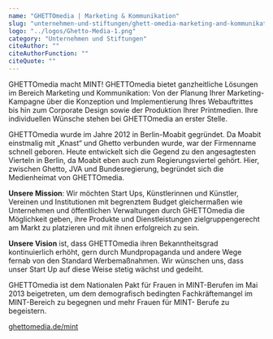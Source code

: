```yaml
---
name: "GHETTOmedia | Marketing & Kommunikation"
slug: "unternehmen-und-stiftungen/ghett-omedia-marketing-and-kommunikation"
logo: "../logos/Ghetto-Media-1.png"
category: "Unternehmen und Stiftungen"
citeAuthor: ""
citeAuthorFunction: ""
citeQuote: ""
---
```


GHETTOmedia macht MINT! GHETTOmedia bietet ganzheitliche Lösungen im Bereich Marketing und Kommunikation: Von der Planung Ihrer Marketing-Kampagne über die Konzeption und Implementierung Ihres Webauftrittes bis hin zum Corporate Design sowie der Produktion Ihrer Printmedien. Ihre individuellen Wünsche stehen bei GHETTOmedia an erster Stelle.

GHETTOmedia wurde im Jahre 2012 in Berlin-Moabit gegründet. Da Moabit einstmalig mit „Knast“ und Ghetto verbunden wurde, war der Firmenname schnell geboren. Heute entwickelt sich die Gegend zu den angesagtesten Vierteln in Berlin, da Moabit eben auch zum Regierungsviertel gehört. Hier, zwischen Ghetto, JVA und Bundesregierung, begründet sich die Medienheimat von GHETTOmedia.

**Unsere Mission**: Wir möchten Start Ups, Künstlerinnen und Künstler, Vereinen und Institutionen mit begrenztem Budget gleichermaßen wie Unternehmen und öffentlichen Verwaltungen durch GHETTOmedia die Möglichkeit geben, ihre Produkte und Dienstleistungen zielgruppengerecht am Markt zu platzieren und mit ihnen erfolgreich zu sein.

**Unsere Vision** ist, dass GHETTOmedia ihren Bekanntheitsgrad kontinuierlich erhöht, gern durch Mundpropaganda und andere Wege fernab von den Standard Werbemaßnahmen. Wir wünschen uns, dass unser Start Up auf diese Weise stetig wächst und gedeiht.

GHETTOmedia ist dem Nationalen Pakt für Frauen in MINT-Berufen im Mai 2013 beigetreten, um dem demografisch bedingten Fachkräftemangel im MINT-Bereich zu begegnen und mehr Frauen für MINT- Berufe zu begeistern.

[ghettomedia.de/mint](http://ghettomedia.de/mint/)

